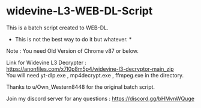 # widevine-L3-WEB-DL-Script
This is a batch script created to WEB-DL.

* This is not the best way to do it but whatever. *

Note : You need Old Version of Chrome v87 or below.  

Link for Widevine L3 Decrypter : https://anonfiles.com/x7I0p8m5p4/widevine-l3-decryptor-main_zip  
You will need yt-dlp.exe , mp4decrypt.exe , ffmpeg.exe in the directory. 

Thanks to u/Own_Western8448 for the original batch script.  

Join my discord server for any questions : https://discord.gg/bHMvnWQuge
